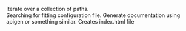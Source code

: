 Iterate over a collection of paths.  
Searching for fitting configuration file.
Generate documentation using apigen or something similar.
Creates index.html file
